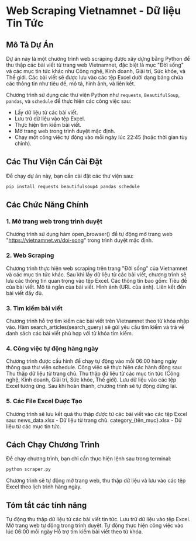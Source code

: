 # Web Scraping Vietnamnet - Dữ liệu Tin Tức

## Mô Tả Dự Án
Dự án này là một chương trình web scraping được xây dựng bằng Python để thu thập các bài viết từ trang web Vietnamnet, đặc biệt là mục "Đời sống" và các mục tin tức khác như Công nghệ, Kinh doanh, Giải trí, Sức khỏe, và Thế giới. Các bài viết sẽ được lưu vào các tệp Excel dưới dạng bảng chứa các thông tin như tiêu đề, mô tả, hình ảnh, và liên kết.

Chương trình sử dụng các thư viện Python như `requests`, `BeautifulSoup`, `pandas`, và `schedule` để thực hiện các công việc sau:
- Lấy dữ liệu từ các bài viết.
- Lưu trữ dữ liệu vào tệp Excel.
- Thực hiện tìm kiếm bài viết.
- Mở trang web trong trình duyệt mặc định.
- Chạy một công việc tự động vào mỗi ngày lúc 22:45 (hoặc thời gian tùy chỉnh).

## Các Thư Viện Cần Cài Đặt
Để chạy dự án này, bạn cần cài đặt các thư viện sau:
```bash
pip install requests beautifulsoup4 pandas schedule
```
## Các Chức Năng Chính
### 1. Mở trang web trong trình duyệt
Chương trình sử dụng hàm open_browser() để tự động mở trang web "https://vietnamnet.vn/doi-song" trong trình duyệt mặc định.
### 2. Web Scraping
Chương trình thực hiện web scraping trên trang "Đời sống" của Vietnamnet và các mục tin tức khác. Sau khi lấy dữ liệu từ các bài viết, chương trình sẽ lưu các thông tin quan trọng vào tệp Excel. Các thông tin bao gồm:
Tiêu đề của bài viết.
Mô tả ngắn của bài viết.
Hình ảnh (URL của ảnh).
Liên kết đến bài viết đầy đủ.
### 3. Tìm kiếm bài viết
Chương trình hỗ trợ tìm kiếm các bài viết trên Vietnamnet theo từ khóa nhập vào. Hàm search_articles(search_query) sẽ gửi yêu cầu tìm kiếm và trả về danh sách các bài viết phù hợp với từ khóa tìm kiếm.
### 4. Công việc tự động hàng ngày
Chương trình được cấu hình để chạy tự động vào mỗi 06:00 hàng ngày thông qua thư viện schedule. Công việc sẽ thực hiện các hành động sau:
Thu thập dữ liệu từ trang chủ.
Thu thập dữ liệu từ các mục tin tức (Công nghệ, Kinh doanh, Giải trí, Sức khỏe, Thế giới).
Lưu dữ liệu vào các tệp Excel tương ứng.
Sau khi hoàn thành, chương trình sẽ tự động dừng lại.
### 5. Các File Excel Được Tạo
Chương trình sẽ lưu kết quả thu thập được từ các bài viết vào các tệp Excel sau:
news_data.xlsx - Dữ liệu từ trang chủ.
category_{tên_mục}.xlsx - Dữ liệu từ các mục tin tức.
## Cách Chạy Chương Trình
Để chạy chương trình, bạn chỉ cần thực hiện lệnh sau trong terminal:
```bash
python scraper.py
```
Chương trình sẽ tự động mở trang web, thu thập dữ liệu và lưu vào các tệp Excel theo lịch trình hàng ngày.
## Tóm tắt các tính năng
Tự động thu thập dữ liệu từ các bài viết tin tức.
Lưu trữ dữ liệu vào tệp Excel.
Mở trang web tự động trong trình duyệt.
Tự động thực hiện công việc vào lúc 06:00 mỗi ngày
Hỗ trợ tìm kiếm bài viết theo từ khóa.